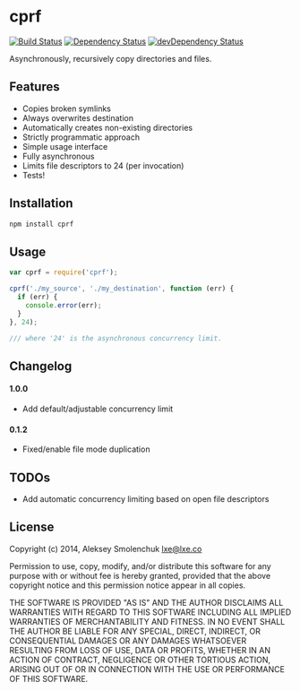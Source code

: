 # cprf

[![Build Status](https://travis-ci.org/lxe/cprf.svg)](https://travis-ci.org/lxe/cprf)
[![Dependency Status](https://david-dm.org/lxe/cprf.svg?theme=shields.io)](https://david-dm.org/lxe/cprf)
[![devDependency Status](https://david-dm.org/lxe/cprf/dev-status.svg?theme=shields.io)](https://david-dm.org/lxe/cprf#info=devDependencies)

Asynchronously, recursively copy directories and files.

## Features

 - Copies broken symlinks
 - Always overwrites destination
 - Automatically creates non-existing directories
 - Strictly programmatic approach
 - Simple usage interface
 - Fully asynchronous
 - Limits file descriptors to 24 (per invocation)
 - Tests!

## Installation

```javascript
npm install cprf
```

## Usage

```javascript
var cprf = require('cprf');

cprf('./my_source', './my_destination', function (err) {
  if (err) {
    console.error(err);
  }
}, 24);

/// where '24' is the asynchronous concurrency limit.
```

## Changelog

#### 1.0.0

 - Add default/adjustable concurrency limit

#### 0.1.2

 - Fixed/enable file mode duplication

## TODOs

 - Add automatic concurrency limiting based on open file descriptors

## License

Copyright (c) 2014, Aleksey Smolenchuk <lxe@lxe.co>

Permission to use, copy, modify, and/or distribute this software for any purpose with or without fee is hereby granted, provided that the above copyright notice and this permission notice appear in all copies.

THE SOFTWARE IS PROVIDED "AS IS" AND THE AUTHOR DISCLAIMS ALL WARRANTIES WITH REGARD TO THIS SOFTWARE INCLUDING ALL IMPLIED WARRANTIES OF MERCHANTABILITY AND FITNESS. IN NO EVENT SHALL THE AUTHOR BE LIABLE FOR ANY SPECIAL, DIRECT, INDIRECT, OR CONSEQUENTIAL DAMAGES OR ANY DAMAGES WHATSOEVER RESULTING FROM LOSS OF USE, DATA OR PROFITS, WHETHER IN AN ACTION OF CONTRACT, NEGLIGENCE OR OTHER TORTIOUS ACTION, ARISING OUT OF OR IN CONNECTION WITH THE USE OR PERFORMANCE OF
THIS SOFTWARE.
